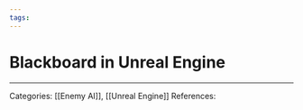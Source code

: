 ```yaml
---
tags:
---
```

# Blackboard in Unreal Engine


---
Categories: [[Enemy AI]], [[Unreal Engine]]
References:
